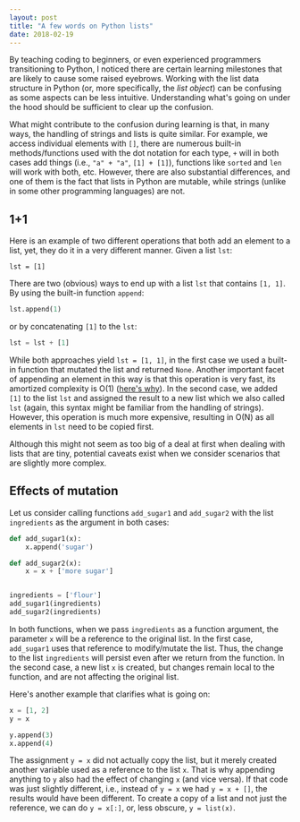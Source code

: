 ```yaml
---
layout: post
title: "A few words on Python lists"
date: 2018-02-19
---
```


By teaching coding to beginners, or even experienced programmers transitioning to
Python, I noticed there are certain learning milestones that are likely to cause some
raised eyebrows.
Working with the list data structure in Python (or, more specifically, the *list
object*) can be confusing as some aspects can be less intuitive.
Understanding what's going on under the hood should be sufficient to clear up the
confusion.

What might contribute to the confusion during learning is that, in many ways, the handling of strings
and lists is quite similar. For example, we access individual elements with `[]`,
there are numerous built-in methods/functions used with the dot notation for each type, `+`
will in both cases add things (i.e., `"a" + "a"`, `[1] + [1]`), functions like
`sorted` and `len` will work with both, etc.
However, there are also substantial differences, and one of them is the fact
that lists in Python are mutable, while strings (unlike in some other
programming languages) are not. 

## 1+1

Here is an example of two different operations that both add an element to
a list, yet, they do it in a very different manner.
Given a list `lst`:

`lst = [1]`

There are two (obvious) ways to end up with a list `lst` that contains `[1, 1]`.
By using the built-in function `append`:

```python
lst.append(1)
```

or by concatenating `[1]` to the `lst`:

```python
lst = lst + [1]
```

While both approaches yield `lst = [1, 1]`, in the first case we used a built-in
function that mutated the list and returned `None`.
Another important facet of appending an element in this way is that this operation is very
fast, its amortized complexity is O(1) (<a href="http://www.laurentluce.com/posts/python-list-implementation/   " target="_blank">here's why</a>).
In the second case, we
added `[1]` to the list `lst` and assigned the result to a new list which we also
called `lst` (again, this syntax might be familiar from the handling of
strings). However, this operation is much more expensive, resulting in O(N) as
all elements in `lst` need to be copied first.

Although this might not seem as too big of a deal at first when dealing with
lists that are tiny, potential caveats exist when we consider
scenarios that are slightly more complex.

## Effects of mutation

Let us consider calling functions `add_sugar1` and `add_sugar2` with the list
`ingredients` as the argument in both cases:

```python
def add_sugar1(x):
    x.append('sugar')

def add_sugar2(x):
    x = x + ['more sugar']


ingredients = ['flour']
add_sugar1(ingredients)
add_sugar2(ingredients)
```

In both functions, when we pass `ingredients` as a function argument, the
parameter `x` will be a reference to the original list.
In the first case, `add_sugar1` uses that reference to modify/mutate the list.
Thus, the change to the list `ingredients` will persist even after we return
from the function. In the second case, a new list `x` is created, but changes
remain local to the function, and are not affecting the original list.

Here's another example that clarifies what is going on:
```python
x = [1, 2]
y = x

y.append(3)
x.append(4)
```

The assignment `y = x` did not actually copy the list, but it merely created
another variable used as a reference to the list `x`. That is why appending
anything to `y` also had the effect of changing `x` (and vice versa). 
If that code was just slightly different, i.e., instead of `y = x` we had `y
= x + []`, the results would have been different.
To create a copy of a list and not just the reference, we can do `y = x[:]`, or, less
obscure, `y = list(x)`.

